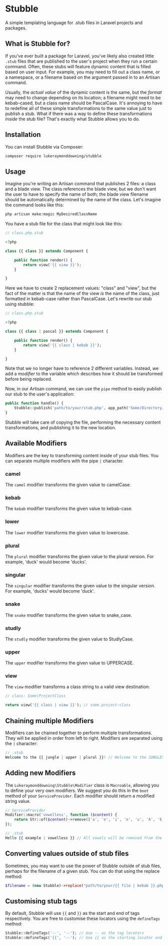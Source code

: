 # Stubble

A simple templating language for .stub files in Laravel projects and packages.

## What is Stubble for?

If you've ever built a package for Laravel, you've likely also created little `.stub` files that are published to the
user's project when they run a certain command. Often, these stubs will feature dynamic content that is filled based on
user input. For example, you may need to fill out a class name, or a namespace, or a filename based on the argument
passed in to an Artisan command. 

Usually, the *actual value* of the dynamic content is the same, but the *format* may need to change depending on its 
location; a filename might need to be kebab-cased, but a class name should be PascalCase. It's annoying to have to
redefine all of these simple transformations to the same value just to publish a stub. What if there was a way to 
define these transformations *inside* the stub file? That's exactly what Stubble allows you to do.

## Installation

You can install Stubble via Composer:

```bash
composer require lukeraymonddowning/stubble
```

## Usage

Imagine you're writing an Artisan command that publishes 2 files: a class and a blade view. The class references the 
blade view, but we don't want the user to have to specify the name of both; the blade view filename should be automatically
determined by the name of the class. Let's imagine the command looks like this:

```bash
php artisan make:magic MyDesiredClassName
```

You have a stub file for the class that might look like this:

```php
// class.php.stub

<?php

class {{ class }} extends Component {

    public function render() {
        return view('{{ view }}');
    }

}
```

Here we have to create 2 replacement values: "class" and "view", but the fact of the matter is that the name of the view
*is* the name of the class, just formatted in kebab-case rather than PascalCase. Let's rewrite our stub using stubble:

```php
// class.php.stub

<?php

class {{ class | pascal }} extends Component {

    public function render() {
        return view('{{ class | kebab }}');
    }

}
```

Note that we no longer have to reference 2 different variables. Instead, we add a *modifier* to the variable which 
describes how it should be transformed before being replaced. 

Now, in our Artisan command, we can use the `pipe` method to easily publish our stub to the user's application:

```php
public function handle() {
    Stubble::publish('path/to/your/stub.php', app_path('Some/Directory/File.php'), ['class' => $this->argument('name')]);
}
```

Stubble will take care of copying the file, performing the necessary content transformations, and publishing it to the
new location.

## Available Modifiers

Modifiers are the key to transforming content inside of your stub files. You can separate multiple modifiers with the
pipe `|` character.

### camel

The `camel` modifier transforms the given value to camelCase.

### kebab

The `kebab` modifier transforms the given value to kebab-case.

### lower

The `lower` modifier transforms the given value to lowercase.

### plural

The `plural` modifier transforms the given value to the plural version. For example, 'duck' would become 'ducks'.

### singular

The `singular` modifier transforms the given value to the singular version. For example, 'ducks' would become 'duck'.

### snake

The `snake` modifier transforms the given value to snake_case.

### studly

The `studly` modifier transforms the given value to StudlyCase.

### upper

The `upper` modifier transforms the given value to UPPERCASE.

### view

The `view` modifier transforms a class string to a valid view destination:

```php
// class: Some\ProjectClass

return view('{{ class | view }}'); // some.project-class
```

## Chaining multiple Modifiers

Modifiers can be chained together to perform multiple transformations. They will be applied in order from left to right.
Modifiers are separated using the `|` character:

```php
// .stub
Welcome to the {{ jungle | upper | plural }}! // Welcome to the JUNGLES!
```

## Adding new Modifiers

The `Lukeraymonddowning\Stubble\Modifier` class is `Macroable`, allowing you to define your very own modifiers. We 
suggest you do this in the `boot` method of your `ServiceProvider`. Each modifier should return a modified string
value.

```php
// ServiceProvider
Modifier::macro('vowelless', function ($content) {
    return Str::of($content)->remove(['a', 'e', 'i', 'o', 'u', 'A', 'E', 'I', 'O', 'U'])->__toString();
});

// .stub
Hello {{ example | vowelless }} // All vowels will be removed from the value of 'example'
```

## Converting values outside of stub files

Sometimes, you may want to use the power of Stubble outside of stub files, perhaps for the filename of a given stub.
You can do that using the replace method:

```php
$filename = (new Stubble)->replace("path/to/your/{{ file | kebab }}.php", ['file' => $this->argument('name')]);
```

## Customising stub tags

By default, Stubble will use `{{` and `}}` as the start and end of tags respectively. You are free to customise these
locators using the `defineTags` method:

```php
Stubble::defineTags('--', '--'); // Use -- as the tag locators
Stubble::defineTags('{{', '--'); // Use {{ as the starting locator and -- as the ending locator
```
